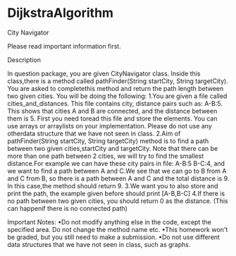 # DijkstraAlgorithm

City Navigator 

Please read important information first. 


Description

In question package, you are given CityNavigator class. Inside this class,there is a method called pathFinder(String startCity, String targetCity). You are asked to completethis method and return the path length between two given cities. You will be doing the following: 
1.You are given a file called cities_and_distances. This file contains city, distance pairs such as: A-B:5. This shows that cities A and B are connected, and the distance between them is 5. First you need toread this file and store the elements. You can use arrays or arraylists on your implementation. Please do not use any otherdata structure that we have not seen in class.
2.Aim of pathFinder(String startCity, String targetCity) method is to find a path between two given cities,startCity and targetCity. Note that there can be more than one path between 2 cities, we will try to find the smallest distance.For example we can have these city pairs in file: A-B:5 B-C:4, and we want to find a path between A and C.We see that we can go to B from A and C from B, so there is a path between A and C and the total distance is 9. In this case,the method should return 9.
3.We want you to also store and print the path, the example given before should print [A-B,B-C] 
4.If there is no path between two given cities, you should return 0 as the distance. (This can happenif there is no connected path)


Important Notes: 
•Do not modify anything else in the code, except the specified area. Do not change the method name etc.
•This homework won't be graded, but you still need to make a submission.
•Do not use different data structures that we have not seen in class, such as graphs.


 

